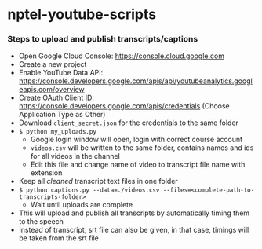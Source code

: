 # nptel-youtube-scripts

### Steps to upload and publish transcripts/captions

- Open Google Cloud Console: https://console.cloud.google.com
- Create a new project
- Enable YouTube Data API: https://console.developers.google.com/apis/api/youtubeanalytics.googleapis.com/overview
- Create OAuth Client ID: https://console.developers.google.com/apis/credentials (Choose Application Type as Other)
- Download `client_secret.json` for the credentials to the same folder
- `$ python my_uploads.py` 
  - Google login window will open, login with correct course account
  - `videos.csv` will be written to the same folder, contains names and ids for all videos in the channel
  - Edit this file and change name of video to transcript file name with extension
- Keep all *cleaned* transcript text files in one folder 
- `$ python captions.py --data=./videos.csv --files=<complete-path-to-transcripts-folder>`
  - Wait until uploads are complete
- This will upload and publish all transcripts by automatically timing them to the speech
- Instead of transcript, srt file can also be given, in that case, timings will be taken from the srt file
  
